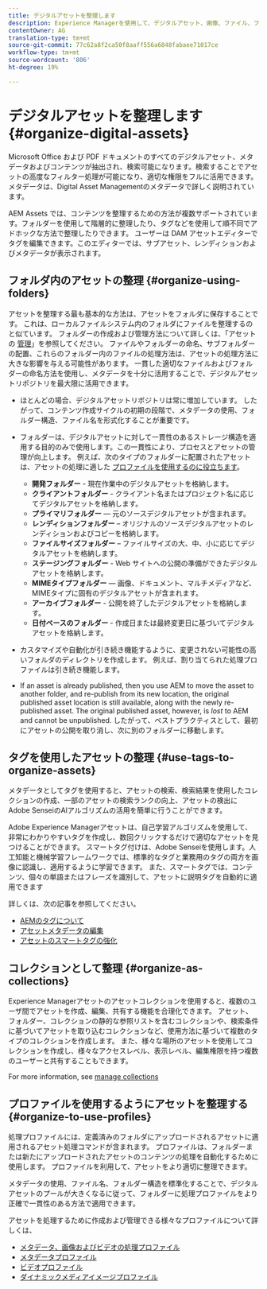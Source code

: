 ```yaml
---
title: デジタルアセットを整理します
description: Experience Managerを使用して、デジタルアセット、画像、ファイル、フォルダーなどを整理します。
contentOwner: AG
translation-type: tm+mt
source-git-commit: 77c62a8f2ca50f8aaff556a6848fabaee71017ce
workflow-type: tm+mt
source-wordcount: '806'
ht-degree: 19%

---
```



# デジタルアセットを整理します {#organize-digital-assets}

Microsoft Office および PDF ドキュメントのすべてのデジタルアセット、メタデータおよびコンテンツが抽出され、検索可能になります。検索することでアセットの高度なフィルター処理が可能になり、適切な権限をフルに活用できます。メタデータは、Digital Asset Managementのメタデータで詳しく説明されています。

AEM Assets では、コンテンツを整理するための方法が複数サポートされています。フォルダーを使用して階層的に整理したり、タグなどを使用して順不同でアドホックな方法で整理したりできます。 ユーザーは DAM アセットエディターでタグを編集できます。このエディターでは、サブアセット、レンディションおよびメタデータが表示されます。

## フォルダ内のアセットの整理 {#organize-using-folders}

アセットを整理する最も基本的な方法は、アセットをフォルダに保存することです。 これは、ローカルファイルシステム内のフォルダにファイルを整理するのと似ています。 フォルダーの作成および管理方法について詳しくは、「アセットの [管理](managing-assets-touch-ui.md)」を参照してください。 ファイルやフォルダーの命名、サブフォルダーの配置、これらのフォルダー内のファイルの処理方法は、アセットの処理方法に大きな影響を与える可能性があります。 一貫した適切なファイルおよびフォルダーの命名方法を使用し、メタデータを十分に活用することで、デジタルアセットリポジトリを最大限に活用できます。

* ほとんどの場合、デジタルアセットリポジトリは常に増加しています。 したがって、コンテンツ作成サイクルの初期の段階で、メタデータの使用、フォルダー構造、ファイル名を形式化することが重要です。
* フォルダーは、デジタルアセットに対して一貫性のあるストレージ構造を適用する目的のみで使用します。この一貫性により、プロセスとアセットの管理が向上します。 例えば、次のタイプのフォルダーに配置されたアセットは、アセットの処理に適した [プロファイルを使用するのに役立ちます](processing-profiles.md)。

   * **開発フォルダー** - 現在作業中のデジタルアセットを格納します。
   * **クライアントフォルダー** - クライアント名またはプロジェクト名に応じてデジタルアセットを格納します。
   * **プライマリフォルダー** — 元のソースデジタルアセットが含まれます。
   * **レンディションフォルダー** – オリジナルのソースデジタルアセットのレンディションおよびコピーを格納します。
   * **ファイルサイズフォルダー** – ファイルサイズの大、中、小に応じてデジタルアセットを格納します。
   * **ステージングフォルダー** - Web サイトへの公開の準備ができたデジタルアセットを格納します。
   * **MIMEタイプフォルダー** — 画像、ドキュメント、マルチメディアなど、MIMEタイプに固有のデジタルアセットが含まれます。
   * **アーカイブフォルダー** - 公開を終了したデジタルアセットを格納します。
   * **日付ベースのフォルダー** - 作成日または最終変更日に基づいてデジタルアセットを格納します。

* カスタマイズや自動化が引き続き機能するように、変更されない可能性の高いフォルダのディレクトリを作成します。 例えば、割り当てられた処理プロファイルは引き続き機能します。
* If an asset is already published, then you use AEM to move the asset to another folder, and re-publish from its new location, the original published asset location is still available, along with the newly re-published asset. The original published asset, however, is *lost* to AEM and cannot be unpublished. したがって、ベストプラクティスとして、最初にアセットの公開を取り消し、次に別のフォルダーに移動します。

## タグを使用したアセットの整理 {#use-tags-to-organize-assets}

メタデータとしてタグを使用すると、アセットの検索、検索結果を使用したコレクションの作成、一部のアセットの検索ランクの向上、アセットの検出にAdobe SenseiのAIアルゴリズムの活用を簡単に行うことができます。

Adobe Experience Managerアセットは、自己学習アルゴリズムを使用して、非常にわかりやすいタグを作成し、数回クリックするだけで適切なアセットを見つけることができます。 スマートタグ付けは、Adobe Senseiを使用します。人工知能と機械学習フレームワークでは、標準的なタグと業務用のタグの両方を画像に認識し、適用するように学習できます。 また、スマートタグでは、コンテンツ、個々の単語またはフレーズを識別して、アセットに説明タグを自動的に適用できます

詳しくは、次の記事を参照してください。

* [AEMのタグについて](/help/sites-authoring/tags.md)
* [アセットメタデータの編集](meta-edit.md)
* [アセットのスマートタグの強化](enhanced-smart-tags.md)

## コレクションとして整理 {#organize-as-collections}

Experience Managerアセットのアセットコレクションを使用すると、複数のユーザ間でアセットを作成、編集、共有する機能を合理化できます。 アセット、フォルダー、コレクションの静的な参照リストを含むコレクションや、検索条件に基づいてアセットを取り込むコレクションなど、使用方法に基づいて複数のタイプのコレクションを作成します。  また、様々な場所のアセットを使用してコレクションを作成し、様々なアクセスレベル、表示レベル、編集権限を持つ複数のユーザーと共有することもできます。

For more information, see [manage collections](managing-collections-touch-ui.md)

<!-- TBD items: add screenshots where applicable
Any hints/recommendations of when to use what method of organizing? Some examples of how organizing helps towards a better taxonomy and improved content velocity.
Add back links to blog posts by marketing?
-->

## プロファイルを使用するようにアセットを整理する {#organize-to-use-profiles}

処理プロファイルには、定義済みのフォルダにアップロードされるアセットに適用されるアセット処理コマンドが含まれます。 プロファイルは、フォルダーまたは新たにアップロードされたアセットのコンテンツの処理を自動化するために使用します。 プロファイルを利用して、アセットをより適切に整理できます。

メタデータの使用、ファイル名、フォルダー構造を標準化することで、デジタルアセットのプールが大きくなるに従って、フォルダーに処理プロファイルをより正確で一貫性のある方法で適用できます。

アセットを処理するために作成および管理できる様々なプロファイルについて詳しくは、

* [メタデータ、画像およびビデオの処理プロファイル](processing-profiles.md)
* [メタデータプロファイル](metadata-profiles.md)
* [ビデオプロファイル](video-profiles.md)
* [ダイナミックメディアイメージプロファイル](image-profiles.md)
